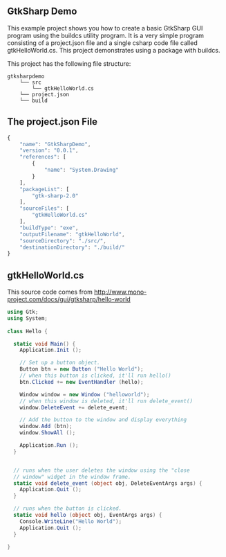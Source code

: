## GtkSharp Demo
This example project shows you how to create a basic GtkSharp GUI program using the buildcs utility program. It is a very simple program consisting of a project.json file and a single csharp code file called gtkHelloWorld.cs. This project demonstrates using a package with buildcs.

This project has the following file structure:
```
gtksharpdemo
    └── src
        └── gtkHelloWorld.cs
    └── project.json
    └── build
```
## The project.json File

```javascript
{
    "name": "GtkSharpDemo",
    "version": "0.0.1",
    "references": [
        {
            "name": "System.Drawing"
        }
    ],
    "packageList": [
        "gtk-sharp-2.0"
    ],
    "sourceFiles": [
        "gtkHelloWorld.cs"
    ],
    "buildType": "exe",
    "outputFilename": "gtkHelloWorld",
    "sourceDirectory": "./src/",
    "destinationDirectory": "./build/"
}

```

## gtkHelloWorld.cs
This source code comes from http://www.mono-project.com/docs/gui/gtksharp/hello-world

```csharp
using Gtk;
using System;
 
class Hello {

  static void Main() {
    Application.Init ();

    // Set up a button object.
    Button btn = new Button ("Hello World");
    // when this button is clicked, it'll run hello()
    btn.Clicked += new EventHandler (hello);

    Window window = new Window ("helloworld");
    // when this window is deleted, it'll run delete_event()
    window.DeleteEvent += delete_event;

    // Add the button to the window and display everything
    window.Add (btn);
    window.ShowAll ();

    Application.Run ();
  }


  // runs when the user deletes the window using the "close
  // window" widget in the window frame.
  static void delete_event (object obj, DeleteEventArgs args) {
    Application.Quit ();
  }

  // runs when the button is clicked.
  static void hello (object obj, EventArgs args) {
    Console.WriteLine("Hello World");
    Application.Quit ();
  }

}

```
